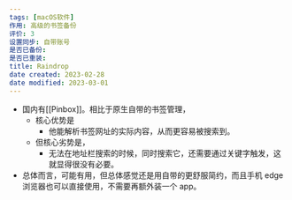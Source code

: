 ```yaml
---
tags: [macOS软件]
作用: 高级的书签备份
评价: 3
设置同步: 自带账号
是否已备份:
是否已重装:
title: Raindrop
date created: 2023-02-28
date modified: 2023-03-01
---
```

- 国内有[[Pinbox]]。相比于原生自带的书签管理，
	- 核心优势是
		- 他能解析书签网址的实际内容，从而更容易被搜索到。
	- 但核心劣势是，
		- 无法在地址栏搜索的时候，同时搜索它，还需要通过关键字触发，这就显得很没有必要。
- 总体而言，可能有用，但总体感觉还是用自带的更舒服简约，而且手机 edge 浏览器也可以直接使用，不需要再额外装一个 app。
